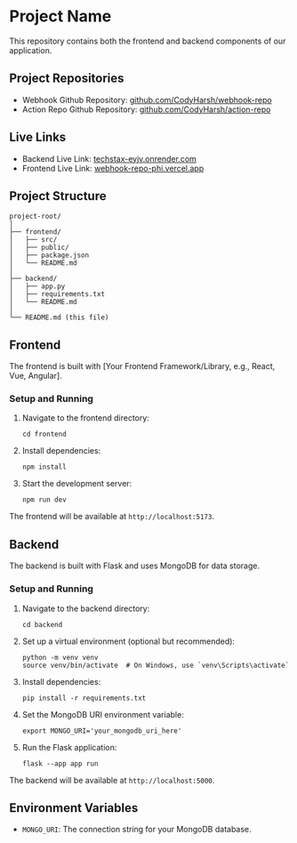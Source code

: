 # Project Name

This repository contains both the frontend and backend components of our application.

## Project Repositories

- Webhook Github Repository: [github.com/CodyHarsh/webhook-repo](https://github.com/CodyHarsh/webhook-repo)
- Action Repo Github Repository: [github.com/CodyHarsh/action-repo](https://github.com/CodyHarsh/action-repo)

## Live Links

- Backend Live Link: [techstax-eyjv.onrender.com](https://techstax-eyjv.onrender.com)
- Frontend Live Link: [webhook-repo-phi.vercel.app](https://webhook-repo-phi.vercel.app)

## Project Structure

```
project-root/
│
├── frontend/
│   ├── src/
│   ├── public/
│   ├── package.json
│   └── README.md
│
├── backend/
│   ├── app.py
│   ├── requirements.txt
│   └── README.md
│
└── README.md (this file)
```

## Frontend

The frontend is built with [Your Frontend Framework/Library, e.g., React, Vue, Angular].

### Setup and Running

1. Navigate to the frontend directory:
   ```
   cd frontend
   ```

2. Install dependencies:
   ```
   npm install
   ```

3. Start the development server:
   ```
   npm run dev
   ```

The frontend will be available at `http://localhost:5173`.


## Backend

The backend is built with Flask and uses MongoDB for data storage.

### Setup and Running

1. Navigate to the backend directory:
   ```
   cd backend
   ```

2. Set up a virtual environment (optional but recommended):
   ```
   python -m venv venv
   source venv/bin/activate  # On Windows, use `venv\Scripts\activate`
   ```

3. Install dependencies:
   ```
   pip install -r requirements.txt
   ```

4. Set the MongoDB URI environment variable:
   ```
   export MONGO_URI='your_mongodb_uri_here'
   ```

5. Run the Flask application:
   ```
   flask --app app run
   ```

The backend will be available at `http://localhost:5000`.

## Environment Variables

- `MONGO_URI`: The connection string for your MongoDB database.
